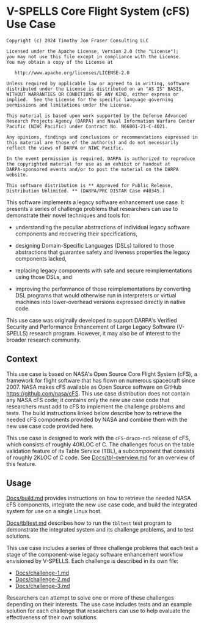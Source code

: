 
# V-SPELLS Core Flight System (cFS) Use Case


```
Copyright (c) 2024 Timothy Jon Fraser Consulting LLC

Licensed under the Apache License, Version 2.0 (the "License");
you may not use this file except in compliance with the License.
You may obtain a copy of the License at

   http://www.apache.org/licenses/LICENSE-2.0

Unless required by applicable law or agreed to in writing, software
distributed under the License is distributed on an "AS IS" BASIS,
WITHOUT WARRANTIES OR CONDITIONS OF ANY KIND, either express or
implied.  See the License for the specific language governing
permissions and limitations under the License.

This material is based upon work supported by the Defense Advanced
Research Projects Agency (DARPA) and Naval Information Warfare Center
Pacific (NIWC Pacific) under Contract No. N66001-21-C-4021.

Any opinions, findings and conclusions or recommendations expressed in
this material are those of the author(s) and do not necessarily
reflect the views of DARPA or NIWC Pacific.

In the event permission is required, DARPA is authorized to reproduce
the copyrighted material for use as an exhibit or handout at
DARPA-sponsored events and/or to post the material on the DARPA
website.

This software distribution is ** Approved for Public Release,
Distribution Unlimited. ** (DARPA/PRC DISTAR Case #40345.)
```


This software implements a legacy software enhancement use case.  It
presents a series of challenge problems that researchers can use to
demonstrate their novel techniques and tools for:

  - understanding the peculiar abstractions of individual legacy
    software components and recovering their specifications,

  - designing Domain-Specific Languages (DSLs) tailored to those
    abstractions that guarantee safety and liveness properties the
    legacy components lacked,

  - replacing legacy components with safe and secure reimplementations
    using those DSLs, and

  - improving the performance of those reimplementations by converting
    DSL programs that would otherwise run in interpreters or virtual
    machines into lower-overhead versions expressed directly in native
    code.

This use case was originally developed to support DARPA's Verified
Security and Performance Enhancement of Large Legacy Software
(V-SPELLS) research program.  However, it may also be of interest to
the broader research community.


## Context

This use case is based on NASA's Open Source Core Flight System (cFS),
a framework for flight software that has flown on numerous spacecraft
since 2007.  NASA makes cFS available as Open Source software on
GitHub <https://github.com/nasa/cFS>.  This use case distribution does
not contain any NASA cFS code; it contains only the new use case code
that researchers must add to cFS to implement the challenge problems
and tests.  The build instructions linked below describe how to
retrieve the needed cFS components provided by NASA and combine them
with the new use case code provided here.

This use case is designed to work with the `cFS-draco-rc5` release of
cFS, which consists of roughly 40KLOC of C. The challenges focus on
the table validation feature of its Table Service (TBL), a
subcomponent that consists of roughly 2KLOC of C code.  See
[Docs/tbl-overview.md](Docs/tbl-overview.md) for an overview of this
feature.


## Usage

[Docs/build.md](Docs/build.md) provides instructions on how to
retrieve the needed NASA cFS components, integrate the new use case
code, and build the integrated system for use on a single Linux host.

[Docs/tbltest.md](Docs/tbltest.md) describes how to run the `tbltest`
test program to demonstrate the integrated system and its challenge
problems, and to test solutions.

This use case includes a series of three challenge problems that each
test a stage of the component-wise legacy software enhancement
workflow envisioned by V-SPELLS.  Each challenge is described in its
own file:

  - [Docs/challenge-1.md](Docs/challenge-1.md)
  - [Docs/challenge-2.md](Docs/challenge-2.md)
  - [Docs/challenge-3.md](Docs/challenge-3.md)

Researchers can attempt to solve one or more of these challenges
depending on their interests.  The use case includes tests and an
example solution for each challenge that researchers can use to help
evaluate the effectiveness of their own solutions.

